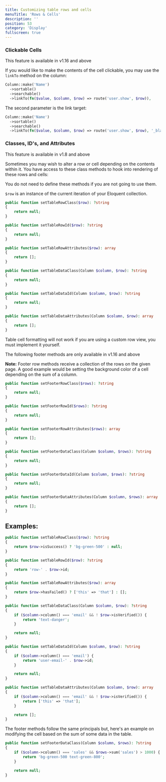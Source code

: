 ```yaml
---
title: Customizing table rows and cells
menuTitle: 'Rows & Cells'
description: ''
position: 53
category: 'Display'
fullscreen: true
---
```


### Clickable Cells

<alert>This feature is available in v1.16 and above</alert>

If you would like to make the contents of the cell clickable, you may use the `linkTo` method on the column:

```php
Column::make('Name')
  ->sortable()
  ->searchable()
  ->linkTo(fn($value, $column, $row) => route('user.show', $row)),
```

The second parameter is the link target:

```php
Column::make('Name')
  ->sortable()
  ->searchable()
  ->linkTo(fn($value, $column, $row) => route('user.show', $row), '_blank'),
```

### Classes, ID's, and Attributes

<alert>This feature is available in v1.8 and above</alert>

Sometimes you may wish to alter a row or cell depending on the contents within it. You have access to these class methods to hook into rendering of these rows and cells:

You do not need to define these methods if you are not going to use them.

`$row` is an instance of the current iteration of your Eloquent collection.

```php
public function setTableRowClass($row): ?string
{
    return null;
}
```

```php
public function setTableRowId($row): ?string
{
    return null;
}
```

```php
public function setTableRowAttributes($row): array
{
    return [];
}
```

```php
public function setTableDataClass(Column $column, $row): ?string
{
    return null;
}
```

```php
public function setTableDataId(Column $column, $row): ?string
{
    return null;
}
```

```php
public function setTableDataAttributes(Column $column, $row): array
{
    return [];
}
```

<alert type='warning'>Table cell formatting will not work if you are using a custom row view, you must implement it yourself.</alert>

<alert>The following footer methods are only available in v1.16 and above</alert>

<alert>**Note:** Footer row methods receive a collection of the rows on the given page. A good example would be setting the background color of a cell depending on the sum of a column.</alert>

```php
public function setFooterRowClass($rows): ?string
{
    return null;
}
```

```php
public function setFooterRowId($rows): ?string
{
    return null;
}
```

```php
public function setFooterRowAttributes($rows): array
{
    return [];
}
```

```php
public function setFooterDataClass(Column $column, $rows): ?string
{
    return null;
}
```

```php
public function setFooterDataId(Column $column, $rows): ?string
{
    return null;
}
```

```php
public function setFooterDataAttributes(Column $column, $rows): array
{
    return [];
}
```

## Examples:

```php
public function setTableRowClass($row): ?string
{
    return $row->isSuccess() ? 'bg-green-500' : null;
}
```

```php
public function setTableRowId($row): ?string
{
    return 'row-' . $row->id;
}
```

```php
public function setTableRowAttributes($row): array
{
    return $row->hasFailed() ? ['this' => 'that'] : [];
}
```

```php
public function setTableDataClass(Column $column, $row): ?string
{
    if ($column->column() === 'email' && ! $row->isVerified()) {
        return 'text-danger';
    }

    return null;
}
```

```php
public function setTableDataId(Column $column, $row): ?string
{
    if ($column->column() === 'email') {
        return 'user-email-' . $row->id;
    }

    return null;
}
```

```php
public function setTableDataAttributes(Column $column, $row): array
{
    if ($column->column() === 'email' && ! $row->isVerified()) {
        return ['this' => 'that'];
    }

    return [];
}
```

<alert>The footer methods follow the same principals but, here's an example on modifying the cell based on the sum of some data in the table.</alert>

```php
public function setFooterDataClass(Column $column, $rows): ?string
{
    if ($column->column() === 'sales' && $rows->sum('sales') > 1000) {
        return 'bg-green-500 text-green-800';
    }

    return null;
}
```
